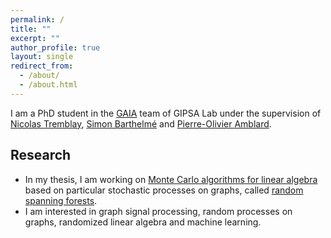 ```yaml
---
permalink: /
title: ""
excerpt: ""
author_profile: true
layout: single
redirect_from:
  - /about/
  - /about.html
---
```

I am a PhD student in the [GAIA](http://www.gipsa-lab.fr/cics.php) team of GIPSA Lab under the supervision of [Nicolas Tremblay](http://www.gipsa-lab.fr/~nicolas.tremblay/), [Simon Barthelmé](https://barthesi.gricad-pages.univ-grenoble-alpes.fr/) and [Pierre-Olivier Amblard](https://www.gipsa-lab.grenoble-inp.fr/~bidou.amblard/).
## Research
- In my thesis, I am working on [Monte Carlo algorithms for linear algebra](https://arxiv.org/abs/1104.5557) based on particular stochastic processes on graphs, called [random spanning forests](https://arxiv.org/abs/1310.1723).
- I am interested in graph signal processing, random processes on graphs, randomized linear algebra and machine learning.

